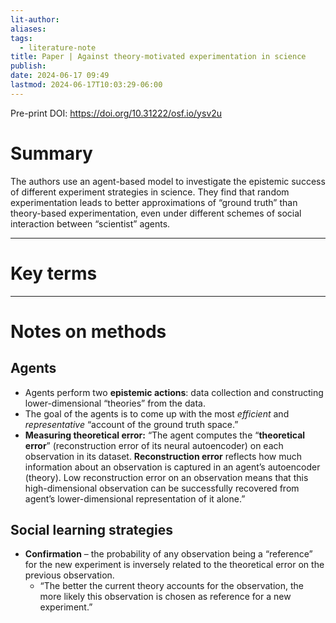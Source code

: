 ```yaml
---
lit-author: 
aliases: 
tags:
  - literature-note
title: Paper | Against theory-motivated experimentation in science
publish: 
date: 2024-06-17 09:49
lastmod: 2024-06-17T10:03:29-06:00
---
```

Pre-print DOI: https://doi.org/10.31222/osf.io/ysv2u
# Summary

The authors use an agent-based model to investigate the epistemic success of different experiment strategies in science. They find that random experimentation leads to better approximations of “ground truth” than theory-based experimentation, even under different schemes of social interaction between “scientist” agents.

---
# Key terms

---
# Notes on methods

## Agents

- Agents perform two **epistemic actions**: data collection and constructing lower-dimensional “theories” from the data.
- The goal of the agents is to come up with the most *efficient* and *representative* “account of the ground truth space.”
- **Measuring theoretical error:** “The agent computes the “**theoretical error**” (reconstruction error of its neural autoencoder) on each observation in its dataset. **Reconstruction error** reflects how much information about an observation is captured in an agent’s autoencoder (theory). Low reconstruction error on an observation means that this high-dimensional observation can be successfully recovered from agent’s lower-dimensional representation of it alone.”

## Social learning strategies



- **Confirmation** – the probability of any observation being a “reference” for the new experiment is inversely related to the theoretical error on the previous observation.
	- “The better the current theory accounts for the observation, the more likely this observation is chosen as reference for a new experiment.”

